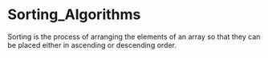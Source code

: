# Sorting_Algorithms
Sorting is the process of arranging the elements of an array so that they can be placed either in ascending or descending order.